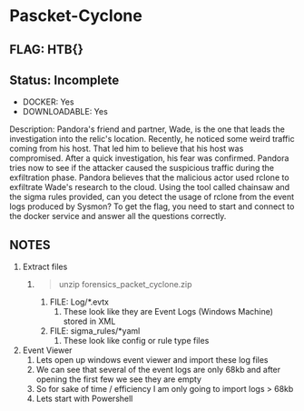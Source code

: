# Pascket-Cyclone

## FLAG: HTB{}

## Status: Incomplete

+ DOCKER: Yes
+ DOWNLOADABLE: Yes

Description: Pandora's friend and partner, Wade, is the one that leads the investigation into the relic's location. Recently, he noticed some weird traffic coming from his host. That led him to believe that his host was compromised. After a quick investigation, his fear was confirmed. Pandora tries now to see if the attacker caused the suspicious traffic during the exfiltration phase. Pandora believes that the malicious actor used rclone to exfiltrate Wade's research to the cloud. Using the tool called chainsaw and the sigma rules provided, can you detect the usage of rclone from the event logs produced by Sysmon? To get the flag, you need to start and connect to the docker service and answer all the questions correctly.

## NOTES

1. Extract files
   1. > unzip forensics_packet_cyclone.zip
      1. FILE: Log/*.evtx
         1. These look like they are Event Logs (Windows Machine) stored in XML
      2. FILE: sigma_rules/*yaml
         1. These look like config or rule type files
2. Event Viewer
   1. Lets open up windows event viewer and import these log files
   2. We can see that several of the event logs are only 68kb and after opening the first few we see they are empty
   3. So for sake of time / efficiency I am only going to import logs > 68kb
   4. Lets start with Powershell
